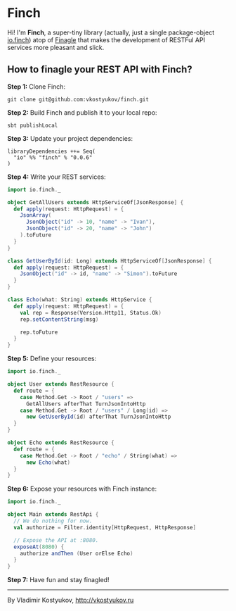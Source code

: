 Finch
=====

Hi! I'm **Finch**, a super-tiny library (actually, just a single package-object
[io.finch](https://github.com/vkostyukov/finch/blob/master/src/main/scala/io/finch/package.scala))
atop of [Finagle](http://twitter.github.io/finagle) that makes the development of RESTFul
API services more pleasant and slick.

How to finagle your REST API with Finch?
----------------------------------------

**Step 1:** Clone Finch:

```
git clone git@github.com:vkostyukov/finch.git
```

**Step 2:** Build Finch and publish it to your local repo:

```
sbt publishLocal
```

**Step 3:** Update your project dependencies:


```
libraryDependencies ++= Seq(
  "io" %% "finch" % "0.0.6"
)
```

**Step 4:** Write your REST services:

```scala
import io.finch._

object GetAllUsers extends HttpServiceOf[JsonResponse] {
  def apply(request: HttpRequest) = {
    JsonArray(
      JsonObject("id" -> 10, "name" -> "Ivan"),
      JsonObject("id" -> 20, "name" -> "John")
    ).toFuture
  }
}

class GetUserById(id: Long) extends HttpServiceOf[JsonResponse] {
  def apply(request: HttpRequest) = {
    JsonObject("id" -> id, "name" -> "Simon").toFuture
  }
}

class Echo(what: String) extends HttpService {
  def apply(request: HttpRequest) = {
    val rep = Response(Version.Http11, Status.Ok)
    rep.setContentString(msg)

    rep.toFuture
  }
}
```

**Step 5:** Define your resources:

```scala
import io.finch._

object User extends RestResource {
  def route = {
    case Method.Get -> Root / "users" => 
      GetAllUsers afterThat TurnJsonIntoHttp
    case Method.Get -> Root / "users" / Long(id) => 
      new GetUserById(id) afterThat TurnJsonIntoHttp
  }
}

object Echo extends RestResource {
  def route = {
    case Method.Get -> Root / "echo" / String(what) =>
      new Echo(what)
  }
}
```

**Step 6:** Expose your resources with Finch instance:

```scala
import io.finch._

object Main extends RestApi {
  // We do nothing for now.
  val authorize = Filter.identity[HttpRequest, HttpResponse]

  // Expose the API at :8080.
  exposeAt(8080) {
    authorize andThen (User orElse Echo)
  }
}

```

**Step 7:** Have fun and stay finagled!

----
By Vladimir Kostyukov, http://vkostyukov.ru
